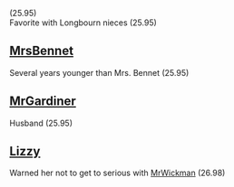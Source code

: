 (25.95)  
Favorite with Longbourn nieces (25.95)

[MrsBennet](MrsBennet.md)
-------------------------

Several years younger than Mrs. Bennet (25.95)

[MrGardiner](MrGardiner.md)
---------------------------

Husband (25.95)

[Lizzy](Lizzy.md)
-----------------

Warned her not to get to serious with [MrWickman](MrWickman.md) (26.98)
